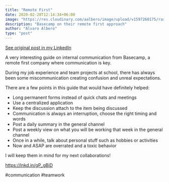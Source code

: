 ```yaml
---
title: "Remote First"
date: 2020-02-28T12:14:34+06:00
image: "https://res.cloudinary.com/aalbero/image/upload/v1597260175/raspberry-pi_zfsn48.svg"
description: "Basecamp on their remote first approach"
author: "Alvaro Albero"
type: "post"
---
```

[See original post in my LinkedIn](https://www.linkedin.com/posts/alvaro-albero-gran-416554128_the-basecamp-guide-to-internal-communication-activity-6635880388982112256-jtPw)

A very interesting guide on internal communication from Basecamp, a remote first company where communication is key.

During my job experience and team projects at school, there has always been some miscommunication creating confusion and unreal expectations.

There are a few points in this guide that would have definitely helped:
- Long permanent forms instead of quick chats and meetings
- Use a centralized application
- Keep the discussion attach to the item being discussed
- Communication is always an interruption, choose the right timing and words
- Post a daily summary in the general channel
- Post a weekly view on what you will be working that week in the general channel
- Once in a while, talk about personal stuff such as hobbies or activities
- Now and ASAP are overrated and a toxic behavior

I will keep them in mind for my next collaborations!

https://lnkd.in/gP_gBiD

#communication #teamwork

